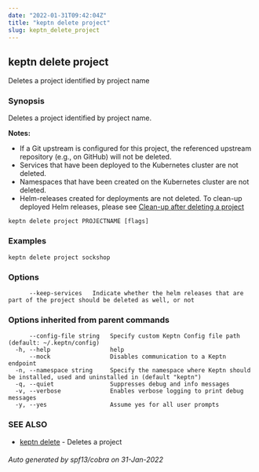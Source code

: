 ```yaml
---
date: "2022-01-31T09:42:04Z"
title: "keptn delete project"
slug: keptn_delete_project
---
```

## keptn delete project

Deletes a project identified by project name

### Synopsis

Deletes a project identified by project name. 

**Notes:**
* If a Git upstream is configured for this project, the referenced upstream repository (e.g., on GitHub) will not be deleted. 
* Services that have been deployed to the Kubernetes cluster are not deleted.
* Namespaces that have been created on the Kubernetes cluster are not deleted.
* Helm-releases created for deployments are not deleted. To clean-up deployed Helm releases, please see [Clean-up after deleting a project](https://v1.keptn.sh/docs/0.12.x/continuous_delivery/deployment_helm/#clean-up-after-deleting-a-project)


```
keptn delete project PROJECTNAME [flags]
```

### Examples

```
keptn delete project sockshop
```

### Options

```
      --keep-services   Indicate whether the helm releases that are part of the project should be deleted as well, or not
```

### Options inherited from parent commands

```
      --config-file string   Specify custom Keptn Config file path (default: ~/.keptn/config)
  -h, --help                 help
      --mock                 Disables communication to a Keptn endpoint
  -n, --namespace string     Specify the namespace where Keptn should be installed, used and uninstalled in (default "keptn")
  -q, --quiet                Suppresses debug and info messages
  -v, --verbose              Enables verbose logging to print debug messages
  -y, --yes                  Assume yes for all user prompts
```

### SEE ALSO

* [keptn delete](../keptn_delete/)	 - Deletes a project

###### Auto generated by spf13/cobra on 31-Jan-2022
